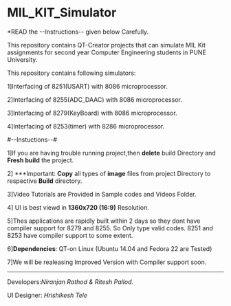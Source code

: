 # MIL_KIT_Simulator

*READ the --Instructions-- given below Carefully.

This repository contains QT-Creator projects that can simulate MIL Kit assignments 
for second year  Computer Engineering students in PUNE University.

This repository contains following simulators:

1]Interfacing of 8251(USART) with 8086 microprocessor.

2]Interfacing of 8255(ADC_DAAC) with 8086 microprocessor.

3]Interfacing of 8279(KeyBoard) with 8086 microprocessor.

4]Interfacing of 8253(timer) with 8286 microprocessor.



#--Instuctions--#

1]If you are having trouble running project,then **delete** build Directory and **Fresh build** the project.

2] ***Important: **Copy** all types of **image** files from project Directory to respective **Build** directory.

3]Video Tutorials are Provided in Sample codes and Videos Folder.

4] UI is best viewd in **1360x720 (16:9)** Resolution.

5]Thes applications are rapidly built within 2 days so they dont have compiler support for 8279 and 8255.
  So Only type valid codes. 8251 and 8253 have compiler support to some extent. 
  
6]**Dependencies**: QT-on Linux (Ubuntu 14.04 and Fedora 22 are Tested)

7]We will be realeasing Improved Version with Compiler support soon.






-------------------------------------------------------------------
Developers:*Niranjan Rathod & Ritesh Pallod.*

UI Designer: *Hrishikesh Tele*




